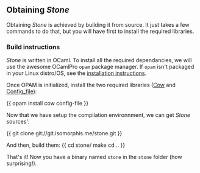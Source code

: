 ## Obtaining *Stone*

Obtaining *Stone* is achieved by building it from source. It just
takes a few commands to do that, but you will have first to install
the required libraries.

### Build instructions

*Stone* is written in OCaml. To install all the required dependancies,
 we will use the awesome OCamlPro `opam` package manager. If `opam`
 isn't packaged in your Linux distro/OS, see the
 [installation instructions](http://opam.ocamlpro.com/doc/Advanced_Install.html).

Once OPAM is initialized, install the two required libraries
 ([Cow](https://github.com/mirage/ocaml-cow) and
 [Config_file](http://config-file.forge.ocamlcore.org/)):
 
 {{
     opam install cow config-file
 }}

Now that we have setup the compilation environnment, we can get
*Stone* sources':

{{
    git clone git://git.isomorphis.me/stone.git
}}

And then, build them:
{{
    cd stone/
    make
    cd ..
}}

That's it! Now you have a binary named `stone` in the `stone` folder
(how surprising!).
